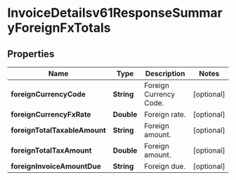 

# InvoiceDetailsv61ResponseSummaryForeignFxTotals


## Properties

| Name | Type | Description | Notes |
|------------ | ------------- | ------------- | -------------|
|**foreignCurrencyCode** | **String** | Foreign Currency Code. |  [optional] |
|**foreignCurrencyFxRate** | **Double** | Foreign rate. |  [optional] |
|**foreignTotalTaxableAmount** | **String** | Foreign amount. |  [optional] |
|**foreignTotalTaxAmount** | **Double** | Foreign amount. |  [optional] |
|**foreignInvoiceAmountDue** | **String** | Foreign due. |  [optional] |



